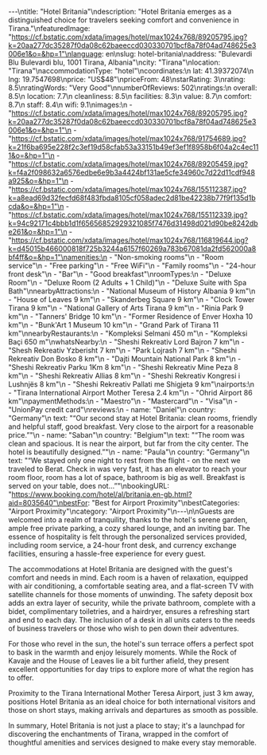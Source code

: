 ---\ntitle: "Hotel Britania"\ndescription: "Hotel Britania emerges as a distinguished choice for travelers seeking comfort and convenience in Tirana."\nfeaturedImage: "https://cf.bstatic.com/xdata/images/hotel/max1024x768/89205795.jpg?k=20aa277dc35287f0da08c62baeeccd030330701bcf8a78f04ad748625e3006e1&o=&hp=1"\nlanguage: en\nslug: hotel-britania\naddress: "Bulevardi Blu Bulevardi blu, 1001 Tirana, Albania"\ncity: "Tirana"\nlocation: "Tirana"\naccommodationType: "hotel"\ncoordinates:\n  lat: 41.39372074\n  lng: 19.7547698\nprice: "US$48"\npriceFrom: 48\nstarRating: 3\nrating: 8.5\nratingWords: "Very Good"\nnumberOfReviews: 502\nratings:\n  overall: 8.5\n  location: 7.7\n  cleanliness: 8.5\n  facilities: 8.3\n  value: 8.7\n  comfort: 8.7\n  staff: 8.4\n  wifi: 9.1\nimages:\n  - "https://cf.bstatic.com/xdata/images/hotel/max1024x768/89205795.jpg?k=20aa277dc35287f0da08c62baeeccd030330701bcf8a78f04ad748625e3006e1&o=&hp=1"\n  - "https://cf.bstatic.com/xdata/images/hotel/max1024x768/91754689.jpg?k=21f6ba695e228f2c3ef19d58cfab53a33151b49ef3ef1f8958b6f04a2c4ec111&o=&hp=1"\n  - "https://cf.bstatic.com/xdata/images/hotel/max1024x768/89205459.jpg?k=f4a2f098632a6576edbe6e9b3a4424bf131ae5cfe34960c7d22d11cdf948a925&o=&hp=1"\n  - "https://cf.bstatic.com/xdata/images/hotel/max1024x768/155112387.jpg?k=a8ead69d32fecfd68f483fbda8105cf058adec2d81be42238b77f9f135d1bcda&o=&hp=1"\n  - "https://cf.bstatic.com/xdata/images/hotel/max1024x768/155112339.jpg?k=94c92171c4bbb1d1f65656852929321085f7476d31498d021d90be8242dbe261&o=&hp=1"\n  - "https://cf.bstatic.com/xdata/images/hotel/max1024x768/116819644.jpg?k=d45015b466000818f725b3244a6157f60269a783b67081da2fd562000a8bf4ff&o=&hp=1"\namenities:\n  - "Non-smoking rooms"\n  - "Room service"\n  - "Free parking"\n  - "Free WiFi"\n  - "Family rooms"\n  - "24-hour front desk"\n  - "Bar"\n  - "Good breakfast"\nroomTypes:\n  - "Deluxe Room"\n  - "Deluxe Room (2 Adults + 1 Child)"\n  - "Deluxe Suite with Spa Bath"\nnearbyAttractions:\n  - "National Museum of History Albania 9 km"\n  - "House of Leaves 9 km"\n  - "Skanderbeg Square 9 km"\n  - "Clock Tower Tirana 9 km"\n  - "National Gallery of Arts Tirana 9 km"\n  - "Rinia Park 9 km"\n  - "Tanners' Bridge 10 km"\n  - "Former Residence of Enver Hoxha 10 km"\n  - "Bunk'Art 1 Museum 10 km"\n  - "Grand Park of Tirana 11 km"\nnearbyRestaurants:\n  - "Kompleksi Selmani 450 m"\n  - "Kompleksi Baçi 650 m"\nwhatsNearby:\n  - "Sheshi Rekreativ Lord Bajron 7 km"\n  - "Shesh Rekreativ Yzberisht 7 km"\n  - "Park Lojrash 7 km"\n  - "Sheshi Rekreativ Don Bosko 8 km"\n  - "Dajti Mountain National Park 8 km"\n  - "Sheshi Rekreativ Parku 1Km 8 km"\n  - "Sheshi Rekreativ Mine Peza 8 km"\n  - "Sheshi Rekreativ Allias 8 km"\n  - "Sheshi Rekreativ Kongresi i Lushnjës 8 km"\n  - "Sheshi Rekreativ Pallati me Shigjeta 9 km"\nairports:\n  - "Tirana International Airport Mother Teresa 2.4 km"\n  - "Ohrid Airport 86 km"\npaymentMethods:\n  - "Maestro"\n  - "Mastercard"\n  - "Visa"\n  - "UnionPay credit card"\nreviews:\n  - name: "Daniel"\n    country: "Germany"\n    text: "“Our second stay at Hotel Britania: clean rooms, friendly and helpful staff, good breakfast. Very close to the airport for a reasonable price.”"\n  - name: "Saban"\n    country: "Belgium"\n    text: "“The room was clean and spacious. It is near the airport, but far from the city center. The hotel is beautifully designed.”"\n  - name: "Paula"\n    country: "Germany"\n    text: "“We stayed only one night to rest from the flight - on the next we traveled to Berat.
Check in was very fast, it has an elevator to reach your room floor, room has a lot of space, bathroom is big as well. Breakfast is served on your table, does not...”"\nbookingURL: "https://www.booking.com/hotel/al/britania.en-gb.html?aid=8035640"\nbestFor: "Best for Airport Proximity"\nbestCategories: "Airport Proximity"\ncategory: "Airport Proximity"\n---\n\nGuests are welcomed into a realm of tranquility, thanks to the hotel's serene garden, ample free private parking, a cozy shared lounge, and an inviting bar. The essence of hospitality is felt through the personalized services provided, including room service, a 24-hour front desk, and currency exchange facilities, ensuring a hassle-free experience for every guest.

The accommodations at Hotel Britania are designed with the guest's comfort and needs in mind. Each room is a haven of relaxation, equipped with air conditioning, a comfortable seating area, and a flat-screen TV with satellite channels for those moments of unwinding. The safety deposit box adds an extra layer of security, while the private bathroom, complete with a bidet, complimentary toiletries, and a hairdryer, ensures a refreshing start and end to each day. The inclusion of a desk in all units caters to the needs of business travelers or those who wish to pen down their adventures.

For those who revel in the sun, the hotel's sun terrace offers a perfect spot to bask in the warmth and enjoy leisurely moments. While the Rock of Kavaje and the House of Leaves lie a bit further afield, they present excellent opportunities for day trips to explore more of what the region has to offer.

Proximity to the Tirana International Mother Teresa Airport, just 3 km away, positions Hotel Britania as an ideal choice for both international visitors and those on short stays, making arrivals and departures as smooth as possible.

In summary, Hotel Britania is not just a place to stay; it's a launchpad for discovering the enchantments of Tirana, wrapped in the comfort of thoughtful amenities and services designed to make every stay memorable.